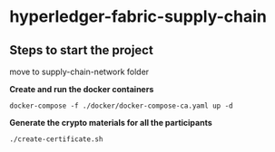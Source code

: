 # hyperledger-fabric-supply-chain

<h2> Steps to start the project </h2>
move to supply-chain-network folder

  <b> Create and run the docker containers  </b> 
  
  <code>docker-compose -f ./docker/docker-compose-ca.yaml up -d </code>
  
  <b> Generate the crypto materials for all the participants </b>
  
  <code>./create-certificate.sh</code>  
